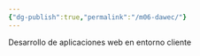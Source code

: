 ```yaml
---
{"dg-publish":true,"permalink":"/m06-dawec/"}
---
```


Desarrollo de aplicaciones web en entorno cliente